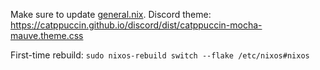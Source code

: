Make sure to update [general.nix](/settings/general.nix).
Discord theme: https://catppuccin.github.io/discord/dist/catppuccin-mocha-mauve.theme.css

First-time rebuild: `sudo nixos-rebuild switch --flake /etc/nixos#nixos`